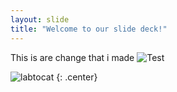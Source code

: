 ```yaml
---
layout: slide
title: "Welcome to our slide deck!"
---
```


This is are change that i made
![Test](https://i.kym-cdn.com/entries/icons/facebook/000/027/852/Screen_Shot_2018-12-12_at_1.02.39_PM.jpg)

![labtocat](https://octodex.github.com/images/labtocat.png)
{: .center}
